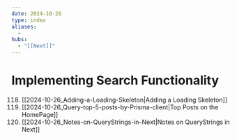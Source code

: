 ```yaml
---
date: 2024-10-26
type: index
aliases:
  -
hubs:
  - "[[Next]]"
---
```


# Implementing Search Functionality

118. [[2024-10-26_Adding-a-Loading-Skeleton|Adding a Loading Skeleton]]
119. [[2024-10-26_Query-top-5-posts-by-Prisma-client|Top Posts on the HomePage]]
121. [[2024-10-26_Notes-on-QueryStrings-in-Next|Notes on QueryStrings in Next]]
